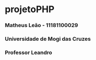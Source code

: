 # projetoPHP

### Matheus Leão - 11181100029
### Universidade de Mogi das Cruzes
### Professor Leandro
